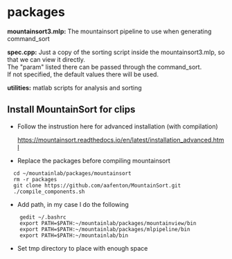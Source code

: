 # packages

**mountainsort3.mlp:**
The mountainsort pipeline to use when generating command_sort

**spec.cpp:**
Just a copy of the sorting script inside the mountainsort3.mlp, so that we can view it directly.\
The "param" listed there can be passed through the command_sort.\
If not specified, the default values there will be used.

**utilities:**
matlab scripts for analysis and sorting


## Install MountainSort for clips

- Follow the instrustion here for advanced installation (with compilation)

  https://mountainsort.readthedocs.io/en/latest/installation_advanced.html
  
- Replace the packages before compiling mountainsort
```
  cd ~/mountainlab/packages/mountainsort
  rm -r packages
  git clone https://github.com/aafenton/MountainSort.git  
  ./compile_components.sh
```
- Add path, in my case I do the following
```
    gedit ~/.bashrc
    export PATH=$PATH:~/mountainlab/packages/mountainview/bin
    export PATH=$PATH:~/mountainlab/packages/mlpipeline/bin
    export PATH=$PATH:~/mountainlab/bin
```
- Set tmp directory to place with enough space
